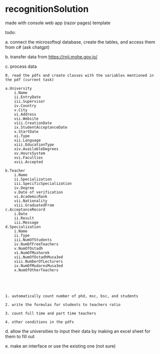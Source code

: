 # recognitionSolution

made with console web app (razor pages) template

todo:

a. connect the microsoftsql database, create the tables, and access them from c# (ask chatgpt)

b. transfer data from https://rnji.mohe.gov.jo/

c. process data 

    0. read the pdfs and create classes with the variables mentioned in the pdf (current task)

    a.University
        i.Name
        ii.EntryDate
        iii.Supervisor
        iv.Country
        v.City
        vi.Address
        vii.Website
        viii.CreationDate
        ix.StudentAcceptanceDate
        x.StartDate
        xi.Type
        xii.Language
        xiii.EducationType
        xiv.AvailableDegrees
        xv.HoursSystem
        xvi.Faculties
        xvii.Accepted
        
    b.Teacher
        i.Name
        ii.Specialization
        iii.SpecificSpecialization
        iv.Degree
        v.Date of verification
        vi.AcademicRank
        vii.Nationality
        viii.GraduatedFrom
    c.AcceptanceRecord
        i.Date
        ii.Result
        iii.Message
    d.Specialization
        i.Name
        ii.Type
        iii.NumOfStudents
        iv.NumOfFreeTeachers
        v.NumOfOstadh
        vi.NumOfMusharek
        vii.NumOfOstadhMusa3ed
        viii.NumberOfLecturers
        ix.NumOfMudaresMusa3ed
        x.NumOfOtherTeachers



    
    
    1. automatically count number of phd, msc, bsc, and students
    
    2. write the formulas for students to teachers ratio
    
    3. count full time and part time teachers

    4. other conditions in the pdfs
    
d. allow the universities to input their data by making an excel sheet for them to fill out

e. make an interface or use the existing one (not sure)
